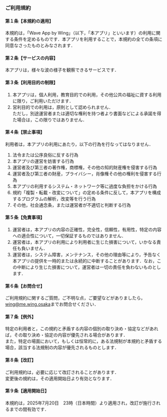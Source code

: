### ご利用規約
#### 第１条【本規約の適用】
本規約は，「Wave App by Wing」（以下，「本アプリ」といいます）の利用に関する条件を定めるものです．本アプリを利用することで，本規約の全ての条項に同意なさったものとみなされます．
#### 第２条【サービスの内容】
本アプリは，様々な波の様子を観察できるサービスです．
#### 第３条【利用目的の制限】
1. 本アプリは，個人利用，教育目的での利用，その他公共の福祉に資する利用に限り，ご利用いただけます．
2. 営利目的での利用は，原則として認められません．    
ただし，別途運営者または適切な権利を持つ者より書面などによる承諾を得た場合は，この限りではありません．
#### 第４条【禁止事項】
利用者は，本アプリの利用にあたり，以下の行為を行なってはなりません．
1. 法令または公序良俗に反する行為
2. 本アプリの運営を妨害する行為
3. 運営者及び第三者の著作権，商標権，その他の知的財産権を侵害する行為
4. 運営者及び第三者の財産，プライバシー，肖像権その他の権利を侵害する行為
5. 本アプリの利用するシステム・ネットワーク等に過度な負担をかける行為
6. 規約「複製・転載・改変について」の定める条件に反して，本アプリを構成するプログラムの解析，改変等を行う行為
7. その他，社会通念条，または運営者が不適切と判断する行為
#### 第５条【免責事項】
1. 運営者は，本アプリの内容の正確性，完全性，信頼性，有用性，特定の内容への適合性について，一切保証するものではありません．
2. 運営者は，本アプリの利用により利用者に生じた損害について，いかなる責任も負いません．
3. 運営者は，システム障害，メンテナンス，その他の理由等により，予告なく本アプリの提供を一時的または永続的に中断することがあります．なお，この中断により生じた損害について，運営者は一切の責任を負わないものとします．
#### 第６条【お問合せ】
ご利用規約に関するご質問，ご不明な点，ご要望などがありましたら，[wing@me.wing.osaka](mailto:wing@me.wing.osaka)までお問合せください．
#### 第７条【例外】
特定の利用者と，この規約と矛盾する内容の個別の取り決め・協定などがあれば，その取り決め・協定の内容が優先される場合があります．    
また，特定の場面において，もしくは恒常的に，ある法規制が本規約と矛盾する場合，該当する法規制の内容が優先されるものとします．
#### 第８条【改訂】
ご利用規約は，必要に応じて改訂されることがあります．    
変更後の規約は，その適用開始日より有効となります．
#### 第９条【適用開始日】
本規約は，2025年7月20日　23時（日本時間）より適用され，改訂が施行されるまでの間有効です．